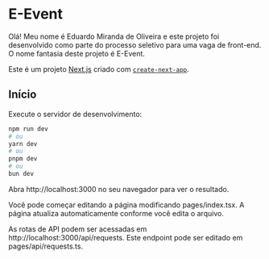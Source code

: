 # E-Event

Olá! Meu nome é Eduardo Miranda de Oliveira e este projeto foi desenvolvido como parte do processo seletivo para uma vaga de front-end. O nome fantasia deste projeto é E-Event.

Este é um projeto [Next.js](https://nextjs.org/) criado com [`create-next-app`](https://github.com/vercel/next.js/tree/canary/packages/create-next-app).

## Início

Execute o servidor de desenvolvimento:

```bash
npm run dev
# ou
yarn dev
# ou
pnpm dev
# ou
bun dev
```

Abra http://localhost:3000 no seu navegador para ver o resultado.

Você pode começar editando a página modificando pages/index.tsx. A página atualiza automaticamente conforme você edita o arquivo.

As rotas de API podem ser acessadas em http://localhost:3000/api/requests. Este endpoint pode ser editado em pages/api/requests.ts.
